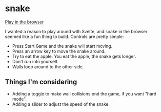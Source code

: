 # snake

[Play in the browser](https://snake.mcbrid.es)

I wanted a reason to play around with Svelte, and snake in the browser seemed like a fun thing to build. Controls are pretty simple:

- Press Start Game and the snake will start moving.
- Press an arrow key to move the snake around.
- Try to eat the apple. You eat the apple, the snake gets longer.
- Don't run into yourself.
- Walls loop around to the other side.

## Things I'm considering

- Adding a toggle to make wall collisions end the game, if you want "hard mode".
- Adding a slider to adjust the speed of the snake.
